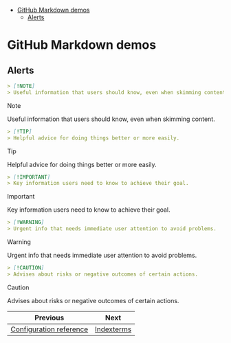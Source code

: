 <!--
  DO NOT EDIT THIS FILE DIRECTLY!
  It is generated by djockey.
-->
- [GitHub Markdown demos](../features/gfm.md#github-markdown-demos)
  - [Alerts](../features/gfm.md#alerts)

# GitHub Markdown demos

## Alerts

``` md
> [!NOTE]
> Useful information that users should know, even when skimming content.
```

> [!NOTE]
> Useful information that users should know, even when skimming content.

``` md
> [!TIP]
> Helpful advice for doing things better or more easily.
```

> [!TIP]
> Helpful advice for doing things better or more easily.

``` md
> [!IMPORTANT]
> Key information users need to know to achieve their goal.
```

> [!IMPORTANT]
> Key information users need to know to achieve their goal.

``` md
> [!WARNING]
> Urgent info that needs immediate user attention to avoid problems.
```

> [!WARNING]
> Urgent info that needs immediate user attention to avoid problems.

``` md
> [!CAUTION]
> Advises about risks or negative outcomes of certain actions.
```

> [!CAUTION]
> Advises about risks or negative outcomes of certain actions.


| Previous | Next |
| - | - |
| [Configuration reference](../basics/configuration.md) | [Indexterms](../features/indexterms.md) |